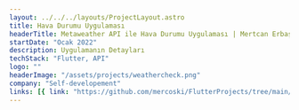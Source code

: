 ```yaml
---
layout: ../../../layouts/ProjectLayout.astro
title: Hava Durumu Uygulaması
headerTitle: Metaweather API ile Hava Durumu Uygulaması | Mertcan Erbaşı
startDate: "Ocak 2022"
description: Uygulamanın Detayları
techStack: "Flutter, API"
logo: ""
headerImage: "/assets/projects/weathercheck.png"
company: "Self-developement"
links: [{ link: "https://github.com/mercoski/FlutterProjects/tree/main/weather_status_app", text: "Github"}]
---
```


